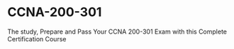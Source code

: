 # CCNA-200-301
The study, Prepare and Pass Your CCNA 200-301 Exam with this Complete Certification Course
